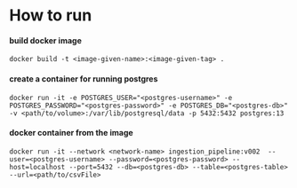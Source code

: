 # How to run

#### build docker image
```
docker build -t <image-given-name>:<image-given-tag> .

```
#### create a container for running postgres
```
docker run -it -e POSTGRES_USER="<postgres-username>" -e POSTGRES_PASSWORD="<postgres-password>" -e POSTGRES_DB="<postgres-db>" -v <path/to/volume>:/var/lib/postgresql/data -p 5432:5432 postgres:13
```

#### docker container from the image
```
docker run -it --network <network-name> ingestion_pipeline:v002  --user=<postgres-username> --password=<postgres-password> --host=localhost --port=5432 --db=<postgres-db> --table=<postgres-table> --url=<path/to/csvFile>
```
